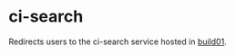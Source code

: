 # ci-search

Redirects users to the ci-search service hosted in [build01](../../clusters/build-clusters/01_cluster/ci-search).